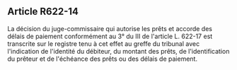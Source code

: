 Article R622-14
----
La décision du juge-commissaire qui autorise les prêts et accorde des délais de
paiement conformément au 3° du III de l'article L. 622-17 est transcrite sur le
registre tenu à cet effet au greffe du tribunal avec l'indication de l'identité
du débiteur, du montant des prêts, de l'identification du prêteur et de
l'échéance des prêts ou des délais de paiement.

